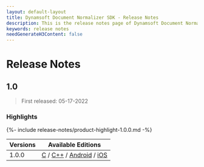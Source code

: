 ```yaml
---
layout: default-layout
title: Dynamsoft Document Normalizer SDK - Release Notes
description: This is the release notes page of Dynamsoft Document Normalizer.
keywords: release notes
needGenerateH3Content: false
---
```


# Release Notes

## 1.0

> First released: 05-17-2022

### Highlights

{%- include release-notes/product-highlight-1.0.0.md -%}

| Versions | Available Editions |
| -------- | ------------------ |
| 1.0.0 | [C](../programming/c/release-notes/c-1.md#100-05172022) / [C++](../programming/cplusplus/release-notes/cpp-1.md#100-05172022) / [Android](../programming/android/release-notes/android-1.md#100-05192022) / [iOS](../programming/ios/release-notes/ios-1.md#100-05192022) |
